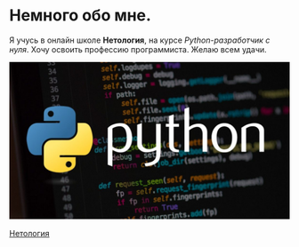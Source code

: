 # Немного обо мне.

Я учусь в онлайн школе **Нетология**, на курсе *Python-разработчик с нуля*. Хочу освоить профессию программиста. Желаю всем удачи.


![](/2.jpg)


[Нетология](https://netology.ru)
